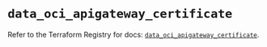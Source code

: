# `data_oci_apigateway_certificate`

Refer to the Terraform Registry for docs: [`data_oci_apigateway_certificate`](https://registry.terraform.io/providers/hashicorp/oci/7.19.0/docs/data-sources/apigateway_certificate).
